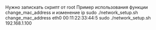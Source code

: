 Нужно запискать скрипт от root
Пример использования функции change_mac_address и изменение ip
sudo ./network_setup.sh change_mac_address eth0 00:11:22:33:44:5
sudo ./network_setup.sh 192.168.1.100
